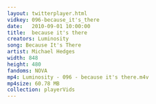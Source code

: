 ```yaml
---
layout: twitterplayer.html
vidkey: 096-because_it's_there
date:   2010-09-01 10:00:00
title:  because it's there
creators: Luminosity
song: Because It's There 
artist: Michael Hedges
width: 848
height: 480
fandoms: NOVA
mp4: Luminosity - 096 - because it's there.m4v
mp4size: 60.78 MB
collection: playerVids
---
```


  <div>
  
  </div>
  